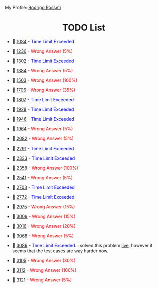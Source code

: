 My Profile: [Rodrigo Rosseti](https://www.urionlinejudge.com.br/judge/pt/users/statistics/329514)

<h1 align="center">TODO List</h1>

- 🔵 [1084](https://www.urionlinejudge.com.br/judge/pt/problems/view/1084)<span style="color:blue"> - Time Limit Exceeded</span>

- 🔴 [1236](https://www.urionlinejudge.com.br/judge/pt/problems/view/1236)<span style="color:red"> - Wrong Answer (5%)</span>

- 🔵 [1302](https://www.urionlinejudge.com.br/judge/pt/problems/view/1302)<span style="color:blue"> - Time Limit Exceeded</span>

- 🔴 [1384](https://www.urionlinejudge.com.br/judge/pt/problems/view/1384)<span style="color:red"> - Wrong Answer (5%)</span>

- 🔴 [1503](https://www.urionlinejudge.com.br/judge/pt/problems/view/1503)<span style="color:red"> - Wrong Answer (100%)</span>

- 🔴 [1706](https://www.urionlinejudge.com.br/judge/pt/problems/view/1706)<span style="color:red"> - Wrong Answer (35%)</span>

- 🔵 [1807](https://www.urionlinejudge.com.br/judge/pt/problems/view/1807)<span style="color:blue"> - Time Limit Exceeded</span>

- 🔵 [1928](https://www.urionlinejudge.com.br/judge/pt/problems/view/1928)<span style="color:blue"> - Time Limit Exceeded</span>

- 🔵 [1946](https://www.urionlinejudge.com.br/judge/pt/problems/view/1946)<span style="color:blue"> - Time Limit Exceeded</span>

- 🔴 [1964](https://www.urionlinejudge.com.br/judge/pt/problems/view/1964)<span style="color:red"> - Wrong Answer (5%)</span>

- 🔴 [2082](https://www.urionlinejudge.com.br/judge/pt/problems/view/2082)<span style="color:red"> - Wrong Answer (5%)</span>

- 🔵 [2291](https://www.urionlinejudge.com.br/judge/pt/problems/view/2291)<span style="color:blue"> - Time Limit Exceeded</span>

- 🔵 [2333](https://www.urionlinejudge.com.br/judge/pt/problems/view/2333)<span style="color:blue"> - Time Limit Exceeded</span>

- 🔴 [2358](https://www.urionlinejudge.com.br/judge/pt/problems/view/2358)<span style="color:red"> - Wrong Answer (100%)</span>

- 🔴 [2541](https://www.urionlinejudge.com.br/judge/pt/problems/view/2541)<span style="color:red"> - Wrong Answer (5%)</span>

- 🔵 [2703](https://www.urionlinejudge.com.br/judge/pt/problems/view/2703)<span style="color:blue"> - Time Limit Exceeded</span>

- 🔵 [2772](https://www.urionlinejudge.com.br/judge/pt/problems/view/2772)<span style="color:blue"> - Time Limit Exceeded</span>

- 🔴 [2975](https://www.urionlinejudge.com.br/judge/pt/problems/view/2975)<span style="color:red"> - Wrong Answer (15%)</span>

- 🔴 [3009](https://www.urionlinejudge.com.br/judge/pt/problems/view/3009)<span style="color:red"> - Wrong Answer (15%)</span>

- 🔴 [3016](https://www.urionlinejudge.com.br/judge/pt/problems/view/3016)<span style="color:red"> - Wrong Answer (20%)</span>

- 🔴 [3066](https://www.urionlinejudge.com.br/judge/pt/problems/view/3066)<span style="color:red"> - Wrong Answer (5%)</span>

- 🔵 [3086](https://www.urionlinejudge.com.br/judge/pt/problems/view/3086)<span style="color:blue"> - Time Limit Exceeded.</span> I solved this problem [live](https://www.urionlinejudge.com.br/judge/pt/users/contest/503), however it seems that the test cases are way harder now.

- 🔴 [3105](https://www.urionlinejudge.com.br/judge/pt/problems/view/3105)<span style="color:red"> - Wrong Answer (30%)</span>

- 🔴 [3112](https://www.urionlinejudge.com.br/judge/pt/problems/view/3112)<span style="color:red"> - Wrong Answer (100%)</span>

- 🔴 [3121](https://www.urionlinejudge.com.br/judge/pt/problems/view/3121)<span style="color:red"> - Wrong Answer (5%)</span>